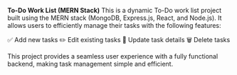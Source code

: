 **To-Do Work List (MERN Stack)**
This is a dynamic To-Do work list project built using the MERN stack (MongoDB, Express.js, React, and Node.js). It allows users to efficiently manage their tasks with the following features:

✅ Add new tasks
✏️ Edit existing tasks
🔄 Update task details
🗑️ Delete tasks

This project provides a seamless user experience with a fully functional backend, making task management simple and efficient.
